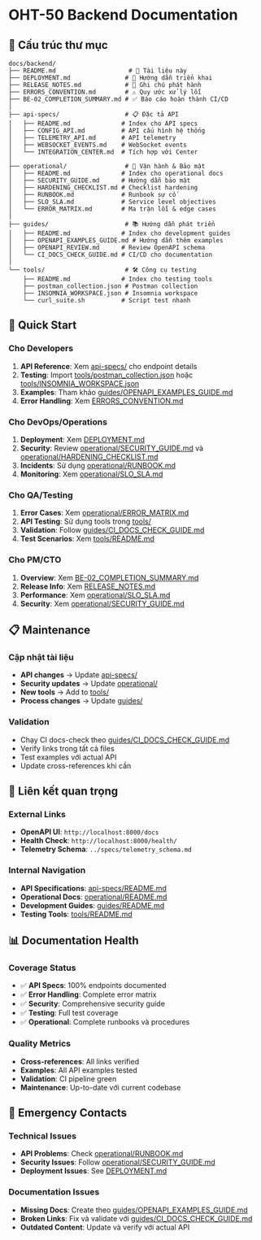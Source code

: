 # OHT-50 Backend Documentation

## 📁 Cấu trúc thư mục

```
docs/backend/
├── README.md                    # 📖 Tài liệu này
├── DEPLOYMENT.md               # 🚀 Hướng dẫn triển khai
├── RELEASE_NOTES.md            # 📝 Ghi chú phát hành
├── ERRORS_CONVENTION.md        # ⚠️ Quy ước xử lý lỗi
├── BE-02_COMPLETION_SUMMARY.md # ✅ Báo cáo hoàn thành CI/CD
│
├── api-specs/                  # 📋 Đặc tả API
│   ├── README.md              # Index cho API specs
│   ├── CONFIG_API.md          # API cấu hình hệ thống
│   ├── TELEMETRY_API.md       # API telemetry
│   ├── WEBSOCKET_EVENTS.md    # WebSocket events
│   └── INTEGRATION_CENTER.md  # Tích hợp với Center
│
├── operational/                # 🔧 Vận hành & Bảo mật
│   ├── README.md              # Index cho operational docs
│   ├── SECURITY_GUIDE.md      # Hướng dẫn bảo mật
│   ├── HARDENING_CHECKLIST.md # Checklist hardening
│   ├── RUNBOOK.md             # Runbook sự cố
│   ├── SLO_SLA.md             # Service level objectives
│   └── ERROR_MATRIX.md        # Ma trận lỗi & edge cases
│
├── guides/                     # 📚 Hướng dẫn phát triển
│   ├── README.md              # Index cho development guides
│   ├── OPENAPI_EXAMPLES_GUIDE.md # Hướng dẫn thêm examples
│   ├── OPENAPI_REVIEW.md      # Review OpenAPI schema
│   └── CI_DOCS_CHECK_GUIDE.md # CI/CD cho documentation
│
└── tools/                      # 🛠️ Công cụ testing
    ├── README.md              # Index cho testing tools
    ├── postman_collection.json # Postman collection
    ├── INSOMNIA_WORKSPACE.json # Insomnia workspace
    └── curl_suite.sh          # Script test nhanh
```

## 🚀 Quick Start

### Cho Developers
1. **API Reference**: Xem [api-specs/](./api-specs/) cho endpoint details
2. **Testing**: Import [tools/postman_collection.json](./tools/postman_collection.json) hoặc [tools/INSOMNIA_WORKSPACE.json](./tools/INSOMNIA_WORKSPACE.json)
3. **Examples**: Tham khảo [guides/OPENAPI_EXAMPLES_GUIDE.md](./guides/OPENAPI_EXAMPLES_GUIDE.md)
4. **Error Handling**: Xem [ERRORS_CONVENTION.md](./ERRORS_CONVENTION.md)

### Cho DevOps/Operations
1. **Deployment**: Xem [DEPLOYMENT.md](./DEPLOYMENT.md)
2. **Security**: Review [operational/SECURITY_GUIDE.md](./operational/SECURITY_GUIDE.md) và [operational/HARDENING_CHECKLIST.md](./operational/HARDENING_CHECKLIST.md)
3. **Incidents**: Sử dụng [operational/RUNBOOK.md](./operational/RUNBOOK.md)
4. **Monitoring**: Xem [operational/SLO_SLA.md](./operational/SLO_SLA.md)

### Cho QA/Testing
1. **Error Cases**: Xem [operational/ERROR_MATRIX.md](./operational/ERROR_MATRIX.md)
2. **API Testing**: Sử dụng tools trong [tools/](./tools/)
3. **Validation**: Follow [guides/CI_DOCS_CHECK_GUIDE.md](./guides/CI_DOCS_CHECK_GUIDE.md)
4. **Test Scenarios**: Xem [tools/README.md](./tools/README.md)

### Cho PM/CTO
1. **Overview**: Xem [BE-02_COMPLETION_SUMMARY.md](./BE-02_COMPLETION_SUMMARY.md)
2. **Release Info**: Xem [RELEASE_NOTES.md](./RELEASE_NOTES.md)
3. **Performance**: Xem [operational/SLO_SLA.md](./operational/SLO_SLA.md)
4. **Security**: Xem [operational/SECURITY_GUIDE.md](./operational/SECURITY_GUIDE.md)

## 📋 Maintenance

### Cập nhật tài liệu
- **API changes** → Update [api-specs/](./api-specs/)
- **Security updates** → Update [operational/](./operational/)
- **New tools** → Add to [tools/](./tools/)
- **Process changes** → Update [guides/](./guides/)

### Validation
- Chạy CI docs-check theo [guides/CI_DOCS_CHECK_GUIDE.md](./guides/CI_DOCS_CHECK_GUIDE.md)
- Verify links trong tất cả files
- Test examples với actual API
- Update cross-references khi cần

## 🔗 Liên kết quan trọng

### External Links
- **OpenAPI UI**: `http://localhost:8000/docs`
- **Health Check**: `http://localhost:8000/health/`
- **Telemetry Schema**: `../specs/telemetry_schema.md`

### Internal Navigation
- **API Specifications**: [api-specs/README.md](./api-specs/README.md)
- **Operational Docs**: [operational/README.md](./operational/README.md)
- **Development Guides**: [guides/README.md](./guides/README.md)
- **Testing Tools**: [tools/README.md](./tools/README.md)

## 📊 Documentation Health

### Coverage Status
- ✅ **API Specs**: 100% endpoints documented
- ✅ **Error Handling**: Complete error matrix
- ✅ **Security**: Comprehensive security guide
- ✅ **Testing**: Full test coverage
- ✅ **Operational**: Complete runbooks và procedures

### Quality Metrics
- **Cross-references**: All links verified
- **Examples**: All API examples tested
- **Validation**: CI pipeline green
- **Maintenance**: Up-to-date với current codebase

## 🚨 Emergency Contacts

### Technical Issues
- **API Problems**: Check [operational/RUNBOOK.md](./operational/RUNBOOK.md)
- **Security Issues**: Follow [operational/SECURITY_GUIDE.md](./operational/SECURITY_GUIDE.md)
- **Deployment Issues**: See [DEPLOYMENT.md](./DEPLOYMENT.md)

### Documentation Issues
- **Missing Docs**: Create theo [guides/OPENAPI_EXAMPLES_GUIDE.md](./guides/OPENAPI_EXAMPLES_GUIDE.md)
- **Broken Links**: Fix và validate với [guides/CI_DOCS_CHECK_GUIDE.md](./guides/CI_DOCS_CHECK_GUIDE.md)
- **Outdated Content**: Update và verify với actual API
